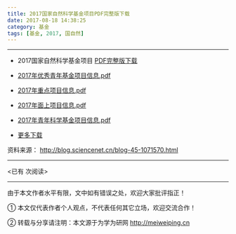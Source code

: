 ```yaml
---
title: 2017国家自然科学基金项目PDF完整版下载
date: 2017-08-18 14:38:25
category: 基金
tags: [基金, 2017, 国自然]
---
```


---


- 2017国家自然科学基金项目 [PDF完整版下载](https://github.com/PhDMeiwp/PhDMeiwp.github.io/tree/hexo/Open_Shares/2017%E5%9B%BD%E5%AE%B6%E8%87%AA%E7%84%B6%E7%A7%91%E5%AD%A6%E5%9F%BA%E9%87%91%E9%A1%B9%E7%9B%AEPDF%E5%AE%8C%E6%95%B4%E7%89%88)

- [2017年优秀青年基金项目信息.pdf](https://github.com/PhDMeiwp/PhDMeiwp.github.io/blob/hexo/Open_Shares/2017%E5%9B%BD%E5%AE%B6%E8%87%AA%E7%84%B6%E7%A7%91%E5%AD%A6%E5%9F%BA%E9%87%91%E9%A1%B9%E7%9B%AEPDF%E5%AE%8C%E6%95%B4%E7%89%88/2017%E5%B9%B4%E4%BC%98%E7%A7%80%E9%9D%92%E5%B9%B4%E5%9F%BA%E9%87%91%E9%A1%B9%E7%9B%AE%E4%BF%A1%E6%81%AF.pdf)

- [2017年重点项目信息.pdf](https://github.com/PhDMeiwp/PhDMeiwp.github.io/blob/hexo/Open_Shares/2017%E5%9B%BD%E5%AE%B6%E8%87%AA%E7%84%B6%E7%A7%91%E5%AD%A6%E5%9F%BA%E9%87%91%E9%A1%B9%E7%9B%AEPDF%E5%AE%8C%E6%95%B4%E7%89%88/2017%E5%B9%B4%E9%87%8D%E7%82%B9%E9%A1%B9%E7%9B%AE%E4%BF%A1%E6%81%AF.pdf)

- [2017年面上项目信息.pdf](https://github.com/PhDMeiwp/PhDMeiwp.github.io/blob/hexo/Open_Shares/2017%E5%9B%BD%E5%AE%B6%E8%87%AA%E7%84%B6%E7%A7%91%E5%AD%A6%E5%9F%BA%E9%87%91%E9%A1%B9%E7%9B%AEPDF%E5%AE%8C%E6%95%B4%E7%89%88/2017%E5%B9%B4%E9%9D%A2%E4%B8%8A%E9%A1%B9%E7%9B%AE%E4%BF%A1%E6%81%AF.pdf)

- [2017年青年科学基金项目信息.pdf](https://github.com/PhDMeiwp/PhDMeiwp.github.io/blob/hexo/Open_Shares/2017%E5%9B%BD%E5%AE%B6%E8%87%AA%E7%84%B6%E7%A7%91%E5%AD%A6%E5%9F%BA%E9%87%91%E9%A1%B9%E7%9B%AEPDF%E5%AE%8C%E6%95%B4%E7%89%88/2017%E5%B9%B4%E9%9D%92%E5%B9%B4%E7%A7%91%E5%AD%A6%E5%9F%BA%E9%87%91%E9%A1%B9%E7%9B%AE%E4%BF%A1%E6%81%AF.pdf)

- [更多下载](http://blog.sciencenet.cn/blog-45-1071649.html)


<!-- more -->

资料来源： http://blog.sciencenet.cn/blog-45-1071570.html 






---

<span id="busuanzi_container_page_pv">
<已有 <span id="busuanzi_value_page_pv"></span> 次阅读>
</span>

---


由于本文作者水平有限，文中如有错误之处，欢迎大家批评指正！

① 本文仅代表作者个人观点，不代表任何其它立场，欢迎交流合作！

② 转载与分享请注明：本文源于为学为研网 http://meiweiping.cn